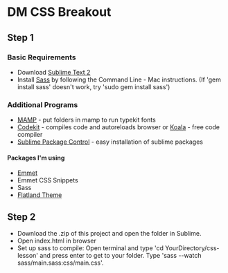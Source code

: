 # DM CSS Breakout

## Step 1
### Basic Requirements
- Download [Sublime Text 2](http://www.sublimetext.com/2)
- Install [Sass](http://sass-lang.com/install) by following the Command Line - Mac instructions. (If 'gem install sass' doesn't work, try 'sudo gem install sass')

### Additional Programs
- [MAMP](http://www.mamp.info/en/index.html) - put folders in mamp to run typekit fonts
- [Codekit](http://incident57.com/codekit/) - compiles code and autoreloads browser or [Koala](http://koala-app.com/) - free code compiler
- [Sublime Package Control](https://sublime.wbond.net/installation) - easy installation of sublime packages

#### Packages I'm using
- [Emmet](http://emmet.io)
- Emmet CSS Snippets
- Sass
- [Flatland Theme](https://github.com/thinkpixellab/flatland)

## Step 2
- Download the .zip of this project and open the folder in Sublime.
- Open index.html in browser
- Set up sass to compile: Open terminal and type 'cd YourDirectory/css-lesson' and press enter to get to your folder. Type 'sass --watch sass/main.sass:css/main.css'.
